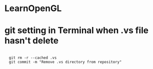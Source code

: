 # LearnOpenGL


# git setting in Terminal when .vs file hasn't delete

```

  git rm -r --cached .vs
  git commit -m "Remove .vs directory from repository"
  
```
